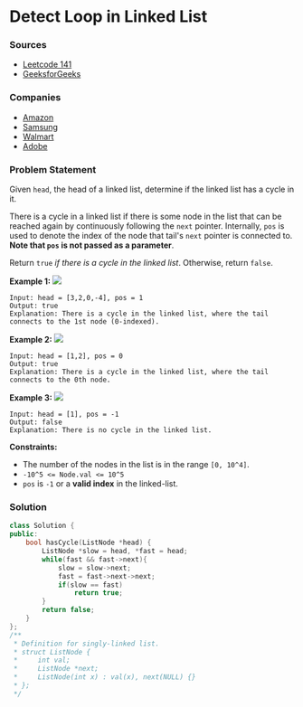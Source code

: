 # Detect Loop in Linked List

### Sources

* [Leetcode 141](https://leetcode.com/problems/linked-list-cycle/)
* [GeeksforGeeks](https://practice.geeksforgeeks.org/problems/detect-loop-in-linked-list/1#)

### Companies

* [Amazon](../../company-based-lists/amazon.md)
* [Samsung](../../company-based-lists/samsung.md)
* [Walmart](../../company-based-lists/walmart.md)
* [Adobe](../../company-based-lists/adobe.md)

### Problem Statement

Given `head`, the head of a linked list, determine if the linked list has a cycle in it.

There is a cycle in a linked list if there is some node in the list that can be reached again by continuously following the `next` pointer. Internally, `pos` is used to denote the index of the node that tail's `next` pointer is connected to. **Note that `pos` is not passed as a parameter**.

Return `true` _if there is a cycle in the linked list_. Otherwise, return `false`.

**Example 1:** ![](https://assets.leetcode.com/uploads/2018/12/07/circularlinkedlist.png)

```text
Input: head = [3,2,0,-4], pos = 1
Output: true
Explanation: There is a cycle in the linked list, where the tail connects to the 1st node (0-indexed).
```

**Example 2:** ![](https://assets.leetcode.com/uploads/2018/12/07/circularlinkedlist_test2.png)

```text
Input: head = [1,2], pos = 0
Output: true
Explanation: There is a cycle in the linked list, where the tail connects to the 0th node.
```

**Example 3:** ![](https://assets.leetcode.com/uploads/2018/12/07/circularlinkedlist_test3.png)

```text
Input: head = [1], pos = -1
Output: false
Explanation: There is no cycle in the linked list.
```

**Constraints:**

* The number of the nodes in the list is in the range `[0, 10^4]`.
* `-10^5 <= Node.val <= 10^5`
* `pos` is `-1` or a **valid index** in the linked-list.

### Solution

```cpp
class Solution {
public:
    bool hasCycle(ListNode *head) {
        ListNode *slow = head, *fast = head;
        while(fast && fast->next){
            slow = slow->next;
            fast = fast->next->next;
            if(slow == fast)
                return true;
        }
        return false;
    }
};
/**
 * Definition for singly-linked list.
 * struct ListNode {
 *     int val;
 *     ListNode *next;
 *     ListNode(int x) : val(x), next(NULL) {}
 * };
 */
```

